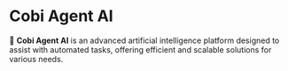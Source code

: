 # Cobi Agent AI

🚀 **Cobi Agent AI** is an advanced artificial intelligence platform designed to assist with automated tasks, offering efficient and scalable solutions for various needs.
